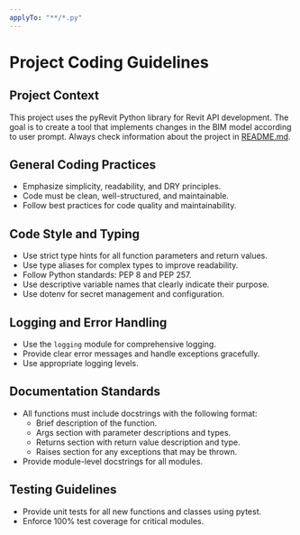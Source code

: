 ```yaml
---
applyTo: "**/*.py"
---
```


# Project Coding Guidelines

## Project Context
This project uses the pyRevit Python library for Revit API development.
The goal is to create a tool that implements changes in the BIM model according to user prompt. Always check information about the project in [README.md](../README.md).

## General Coding Practices
- Emphasize simplicity, readability, and DRY principles.
- Code must be clean, well-structured, and maintainable.
- Follow best practices for code quality and maintainability.

## Code Style and Typing
- Use strict type hints for all function parameters and return values.
- Use type aliases for complex types to improve readability.
- Follow Python standards: PEP 8 and PEP 257.
- Use descriptive variable names that clearly indicate their purpose.
- Use dotenv for secret management and configuration.

## Logging and Error Handling
- Use the `logging` module for comprehensive logging.
- Provide clear error messages and handle exceptions gracefully.
- Use appropriate logging levels.

## Documentation Standards
- All functions must include docstrings with the following format:
  - Brief description of the function.
  - Args section with parameter descriptions and types.
  - Returns section with return value description and type.
  - Raises section for any exceptions that may be thrown.
- Provide module-level docstrings for all modules.

## Testing Guidelines
- Provide unit tests for all new functions and classes using pytest.
- Enforce 100% test coverage for critical modules.